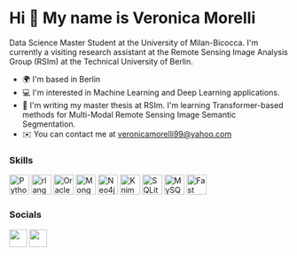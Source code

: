 Hi 👋 My name is Veronica Morelli
=================================

Data Science Master Student at the University of Milan-Bicocca. I'm currently a visiting research assistant at the Remote Sensing Image Analysis Group (RSIm) at the Technical University of Berlin. 

* 🌍 I'm based in Berlin
* 💻 I'm interested in Machine Learning and Deep Learning applications.
* 🧠 I'm writing my master thesis at RSIm. I'm learning Transformer-based methods for Multi-Modal Remote Sensing Image Semantic Segmentation.
* ✉️ You can contact me at [veronicamorelli99@yahoo.com](mailto:veronicamorelli99@yahoo.com)

### Skills

<p align="left">
<a href="https://www.python.org/" target="_blank" rel="noreferrer"><img src="https://raw.githubusercontent.com/danielcranney/readme-generator/main/public/icons/skills/python-colored.svg" width="36" height="36" alt="Python" /></a>
<a href="https://www.r-project.org/" target="_blank" rel="noreferrer"><img src="https://raw.githubusercontent.com/danielcranney/readme-generator/main/public/icons/skills/rlang-colored.svg" width="36" height="36" alt="rlang" /></a>
<a href="https://www.oracle.com/uk/index.html" target="_blank" rel="noreferrer"><img src="https://raw.githubusercontent.com/danielcranney/readme-generator/main/public/icons/skills/oracle-colored.svg" width="36" height="36" alt="Oracle" /></a>
<a href="https://www.mongodb.com/" target="_blank" rel="noreferrer"><img src="https://raw.githubusercontent.com/danielcranney/readme-generator/main/public/icons/skills/mongodb-colored.svg" width="36" height="36" alt="MongoDB" /></a>
<a href="https://neo4j.com" target="_blank" rel="noreferrer"><img src="https://neo4j.com/wp-content/themes/neo4jweb/v2-templates/brand/assets/logo-section-4.svg" width="36" height="36"  alt="Neo4j"/></a>
<a href="https://www.knime.com" target="_blank" rel="noreferrer"><img src="https://images.peerspot.com/image/upload/c_scale,f_auto,q_auto,w_80/tDajBW4nE54eVaf9sEUKuQjC.png" width="36" height="36" title="Knime"/></a>
<a href="https://sqlitestudio.pl" target="_blank" rel="noreferrer"><img src="https://sqlitestudio.pl/img/sqlitestudio.png" width="36" height="36" alt="SQLiteStudio"/></a>
<a href="https://www.mysql.com/" target="_blank" rel="noreferrer"><img src="https://raw.githubusercontent.com/danielcranney/readme-generator/main/public/icons/skills/mysql-colored.svg" width="36" height="36" alt="MySQL" /></a>
<a href="https://fastapi.tiangolo.com/" target="_blank" rel="noreferrer"><img src="https://raw.githubusercontent.com/danielcranney/readme-generator/main/public/icons/skills/fastapi-colored.svg" width="36" height="36" alt="Fast API" /></a>


### Socials

<p align="left"> <a href="https://www.github.com/veronicamorelli" target="_blank" rel="noreferrer"><img src="https://raw.githubusercontent.com/danielcranney/readme-generator/main/public/icons/socials/github.svg" width="32" height="32" /></a> <a href="https://www.linkedin.com/in/veronica-morelli-a854bb224" target="_blank" rel="noreferrer"><img src="https://raw.githubusercontent.com/danielcranney/readme-generator/main/public/icons/socials/linkedin.svg" width="32" height="32" /></a></p>

